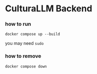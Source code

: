 # CulturaLLM Backend

### how to run

```docker compose up --build ```

you may need ```sudo```

### how to remove 

```docker compose down```